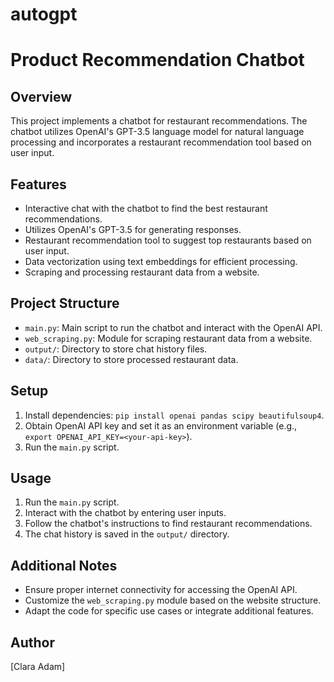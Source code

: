 # autogpt
# Product Recommendation Chatbot

## Overview

This project implements a chatbot for restaurant recommendations. The chatbot utilizes OpenAI's GPT-3.5 language model for natural language processing and incorporates a restaurant recommendation tool based on user input.

## Features

- Interactive chat with the chatbot to find the best restaurant recommendations.
- Utilizes OpenAI's GPT-3.5 for generating responses.
- Restaurant recommendation tool to suggest top restaurants based on user input.
- Data vectorization using text embeddings for efficient processing.
- Scraping and processing restaurant data from a website.

## Project Structure

- `main.py`: Main script to run the chatbot and interact with the OpenAI API.
- `web_scraping.py`: Module for scraping restaurant data from a website.
- `output/`: Directory to store chat history files.
- `data/`: Directory to store processed restaurant data.

## Setup

1. Install dependencies: `pip install openai pandas scipy beautifulsoup4`.
2. Obtain OpenAI API key and set it as an environment variable (e.g., `export OPENAI_API_KEY=<your-api-key>`).
3. Run the `main.py` script.

## Usage

1. Run the `main.py` script.
2. Interact with the chatbot by entering user inputs.
3. Follow the chatbot's instructions to find restaurant recommendations.
4. The chat history is saved in the `output/` directory.

## Additional Notes

- Ensure proper internet connectivity for accessing the OpenAI API.
- Customize the `web_scraping.py` module based on the website structure.
- Adapt the code for specific use cases or integrate additional features.

## Author

[Clara Adam]

